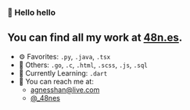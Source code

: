 ### 👋 Hello hello

You can find all my work at [48n.es](https://48n.es).
---
- ⚙️ Favorites:  `.py`, `.java`, `.tsx`
- 🧰 Others: `.go`, `.c`, `.html`, `.scss`, `.js`, `.sql`
- 🧠 Currently Learning: `.dart`
- 💬 You can reach me at:
  - <agnesshan@live.com>
  - [@_48nes](https://twitter.com/_48nes)

<!--
**48nes/48nes** is a ✨ _special_ ✨ repository because its `README.md` (this file) appears on your GitHub profile.

Here are some ideas to get you started:

- 🔭 I’m currently working on ...
- 🌱 I’m currently learning ...
- 👯 I’m looking to collaborate on ...
- 🤔 I’m looking for help with ...
- 💬 Ask me about ...
- 📫 How to reach me: ...
- 😄 Pronouns: ...
- ⚡ Fun fact: ...
-->
